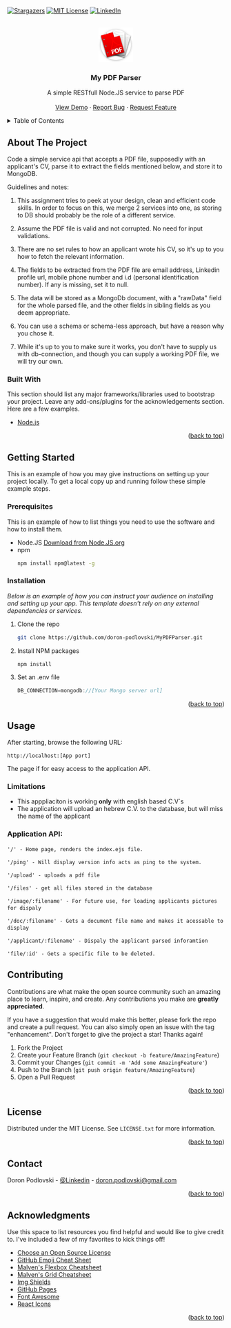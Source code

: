 <div id="top"></div>

[![Stargazers][stars-shield]][stars-url]
[![MIT License][license-shield]][license-url]
[![LinkedIn][linkedin-shield]][linkedin-url]


<!-- PROJECT LOGO -->
<br />
<div align="center">
  <a href="https://github.com/doron-podlovski/MyPDFParser/">
    <img src="https://github.com/doron-podlovski/MyPDFParser/blob/main/Images/Logo.png" alt="Logo" width="80" height="80">
  </a>

  <h3 align="center">My PDF Parser</h3>

  <p align="center">
   A simple RESTfull Node.JS service to parse PDF
    <br />
    <br />
    <a href="https://github.com/doron-podlovski/MyPDFParser/">View Demo</a>
    ·
    <a href="https://github.com/doron-podlovski/MyPDFParser/issues">Report Bug</a>
    ·
    <a href="https://github.com/doron-podlovski/MyPDFParser/issues">Request Feature</a>
  </p>
</div>



<!-- TABLE OF CONTENTS -->
<details>
  <summary>Table of Contents</summary>
  <ol>
    <li>
      <a href="#about-the-project">About The Project</a>
      <ul>
        <li><a href="#built-with">Built With</a></li>
      </ul>
    </li>
    <li>
      <a href="#getting-started">Getting Started</a>
      <ul>
        <li><a href="#prerequisites">Prerequisites</a></li>
        <li><a href="#installation">Installation</a></li>
      </ul>
    </li>
    <li><a href="#usage">Usage</a></li>
    <li><a href="#roadmap">Roadmap</a></li>
    <li><a href="#contributing">Contributing</a></li>
    <li><a href="#license">License</a></li>
    <li><a href="#contact">Contact</a></li>
    <li><a href="#acknowledgments">Acknowledgments</a></li>
  </ol>
</details>



<!-- ABOUT THE PROJECT -->
## About The Project

Code a simple service api that accepts a PDF file, supposedly with an applicant's CV, parse it to extract the fields mentioned below, and store it to MongoDB.

Guidelines and notes:

1.  This assignment tries to peek at your design, clean and efficient code skills. In order to focus on this, we merge 2 services into one, as storing to DB should probably be the role of a different service.
2.  Assume the PDF file is valid and not corrupted. No need for input validations.
3.  There are no set rules to how an applicant wrote his CV, so it's up to you how to fetch the relevant information.
4.  The fields to be extracted from the PDF file are email address, Linkedin profile url, mobile phone number and i.d (personal identification number). If any is missing, set it to null.
5.  The data will be stored as a MongoDb document, with a "rawData" field for the whole parsed file, and the other fields in sibling fields as you deem appropriate.  
    
6.  You can use a schema or schema-less approach, but have a reason why you chose it.
7.  While it's up to you to make sure it works, you don't have to supply us with db-connection, and though you can supply a working PDF file, we will try our own.


### Built With

This section should list any major frameworks/libraries used to bootstrap your project. Leave any add-ons/plugins for the acknowledgements section. Here are a few examples.

* [Node.js](https://nodejs.org/en/)

<p align="right">(<a href="#top">back to top</a>)</p>



<!-- GETTING STARTED -->
## Getting Started

This is an example of how you may give instructions on setting up your project locally.
To get a local copy up and running follow these simple example steps.

### Prerequisites

This is an example of how to list things you need to use the software and how to install them.
* Node.JS [Download from Node.JS.org](https://nodejs.org/en/)
* npm
  ```sh
  npm install npm@latest -g
  ```

### Installation

_Below is an example of how you can instruct your audience on installing and setting up your app. This template doesn't rely on any external dependencies or services._

1. Clone the repo
   ```sh
   git clone https://github.com/doron-podlovski/MyPDFParser.git
   ```
1. Install NPM packages
   ```sh
   npm install
   ```
1. Set an .env file
   ```js
   DB_CONNECTION=mongodb://[Your Mongo server url]
   ```

<p align="right">(<a href="#top">back to top</a>)</p>



<!-- USAGE EXAMPLES -->
## Usage
After starting, browse the following URL:
```
http://localhost:[App port]
```
The page if for easy access to the application API.

### Limitations 
* This apppliaciton is working <b>only</b> with english based C.V`s 
* The application will upload an hebrew C.V. to the database, but will miss the name of the applicant

### Application API:
```
'/' - Home page, renders the index.ejs file.
```

```
'/ping' - Will display version info acts as ping to the system.
```

```
'/upload' - uploads a pdf file 
```

```
'/files' - get all files stored in the database 
```

```
'/image/:filename' - For future use, for loading applicants pictures for dispaly
```

```
'/doc/:filename' - Gets a document file name and makes it acessable to display
```
```
'/applicant/:filename' - Dispaly the applicant parsed inforamtion
```
```
'file/:id' - Gets a specific file to be deleted.
```

<!-- CONTRIBUTING -->
## Contributing

Contributions are what make the open source community such an amazing place to learn, inspire, and create. Any contributions you make are **greatly appreciated**.

If you have a suggestion that would make this better, please fork the repo and create a pull request. You can also simply open an issue with the tag "enhancement".
Don't forget to give the project a star! Thanks again!

1. Fork the Project
2. Create your Feature Branch (`git checkout -b feature/AmazingFeature`)
3. Commit your Changes (`git commit -m 'Add some AmazingFeature'`)
4. Push to the Branch (`git push origin feature/AmazingFeature`)
5. Open a Pull Request

<p align="right">(<a href="#top">back to top</a>)</p>



<!-- LICENSE -->
## License

Distributed under the MIT License. See `LICENSE.txt` for more information.

<p align="right">(<a href="#top">back to top</a>)</p>



<!-- CONTACT -->
## Contact

Doron Podlovski - [@Linkedin](https://www.linkedin.com/in/doron-podlovski/) - doron.podlovski@gmail.com

<p align="right">(<a href="#top">back to top</a>)</p>



<!-- ACKNOWLEDGMENTS -->
## Acknowledgments

Use this space to list resources you find helpful and would like to give credit to. I've included a few of my favorites to kick things off!

* [Choose an Open Source License](https://choosealicense.com)
* [GitHub Emoji Cheat Sheet](https://www.webpagefx.com/tools/emoji-cheat-sheet)
* [Malven's Flexbox Cheatsheet](https://flexbox.malven.co/)
* [Malven's Grid Cheatsheet](https://grid.malven.co/)
* [Img Shields](https://shields.io)
* [GitHub Pages](https://pages.github.com)
* [Font Awesome](https://fontawesome.com)
* [React Icons](https://react-icons.github.io/react-icons/search)

<p align="right">(<a href="#top">back to top</a>)</p>


<!-- MARKDOWN LINKS & IMAGES -->
<!-- https://www.markdownguide.org/basic-syntax/#reference-style-links -->
[forks-shield]: https://img.shields.io/github/forks/doron.podlovski/MyPDFParser?style=for-the-badge
[forks-url]: https://github.com/doron-podlovski/MyPDFParser/issues/network/members
[stars-shield]: https://img.shields.io/amo/stars/st?style=for-the-badge
[stars-url]: https://github.com/doron-podlovski/MyPDFParser/issues/stargazers
[issues-shield]: https://img.shields.io/bitbucket/issues/doron.podlovski/MyPDFParser
[issues-url]: https://github.com/doron-podlovski/MyPDFParser/issues
[license-shield]: https://img.shields.io/apm/l/vim-mode?style=for-the-badge
[license-url]: https://github.com/doron-podlovski/MyPDFParser/blob/main/LICENSE
[linkedin-shield]: https://img.shields.io/badge/-LinkedIn-black.svg?style=for-the-badge&logo=linkedin&colorB=555
[linkedin-url]: https://www.linkedin.com/in/doron-podlovski/
[product-screenshot]: images/screenshot.png
